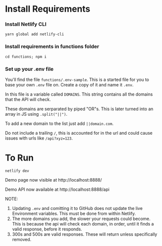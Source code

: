 # Install Requirements

### Install Netlify CLI

```yarn global add netlify-cli```


### Install requirements in functions folder

```cd functions; npm i```


### Set up your .env file

You'll find the file `functions/.env-sample`. This is a started file for you to base your own `.env` file on. Create a copy of it and name it `.env`.

In this file is a variable called `DOMAINS`. This string contains all the domains that the API will check.

These domains are serparated by piped "OR"s. This is later turned into an array in JS using `.split("||")`.

To add a new domain to the list just add `||domain.com`.

Do not include a trailing `/`, this is accounted for in the url and could cause issues with urls like `/api?xyz=123`.

# To Run
```netlify dev```

Demo page now visible at http://localhost:8888/

Demo API now available at http://localhost:8888/api

NOTE:
1. Updating `.env` and comitting it to GitHub does not update the live Environment variables. This must be done from within Netlify.
2. The more domains you add, the slower your requests could become. This is because the api will check each domain, in order, until it finds a valid response, before it responds.
3. 300s and 500s are valid responses. These will return unless specifically removed. 